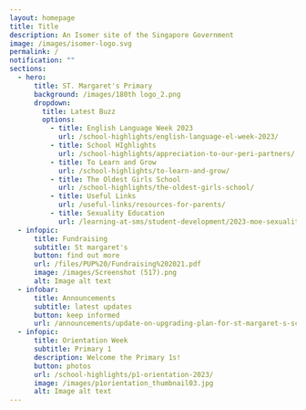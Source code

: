 ```yaml
---
layout: homepage
title: Title
description: An Isomer site of the Singapore Government
image: /images/isomer-logo.svg
permalink: /
notification: ""
sections:
  - hero:
      title: ST. Margaret's Primary
      background: /images/180th logo_2.png
      dropdown:
        title: Latest Buzz
        options:
          - title: English Language Week 2023
            url: /school-highlights/english-language-el-week-2023/
          - title: School HIghlights
            url: /school-highlights/appreciation-to-our-peri-partners/
          - title: To Learn and Grow
            url: /school-highlights/to-learn-and-grow/
          - title: The Oldest Girls School
            url: /school-highlights/the-oldest-girls-school/
          - title: Useful Links
            url: /useful-links/resources-for-parents/
          - title: Sexuality Education
            url: /learning-at-sms/student-development/2023-moe-sexuality-education-programme/
  - infopic:
      title: Fundraising
      subtitle: St margaret's
      button: find out more
      url: /files/PUP%20/Fundraising%202021.pdf
      image: /images/Screenshot (517).png
      alt: Image alt text
  - infobar:
      title: Announcements
      subtitle: latest updates
      button: keep informed
      url: /announcements/update-on-upgrading-plan-for-st-margaret-s-school-primary/
  - infopic:
      title: Orientation Week
      subtitle: Primary 1
      description: Welcome the Primary 1s!
      button: photos
      url: /school-highlights/p1-orientation-2023/
      image: /images/p1orientation_thumbnail03.jpg
      alt: Image alt text
---
```

